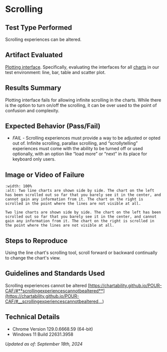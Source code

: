 # Scrolling

## Test Type Performed

Scrolling experiences can be altered.

## Artifact Evaluated

[Plotting interface](https://docs.bokeh.org/en/latest/docs/user_guide/basic.html#ug-basic). Specifically, evaluating the interfaces for all [charts](https://quansight-labs.github.io/bokeh-a11y-audit/#_ts1723552414769) in our test environment: line, bar, table and scatter plot.

## Results Summary

Plotting interface fails for allowing infinite scrolling in the charts. While there is the option to turn on/off the scrolling, it can be over used to the point of confusion and complexity.

## Expected Behavior (Pass/Fail)

- _FAIL_ - Scrolling experiences must provide a way to be adjusted or opted out of. Infinite scrolling, parallax scrolling, and “scrollytelling” experiences must come with the ability to be turned off or used optionally, with an option like “load more” or “next” in its place for keyboard only users.

## Image or Video of Failure

```{figure} ./assets/plotting-interface_scrolling.png
:width: 100%
:alt: Two line charts are shown side by side. The chart on the left has been scrolled out so far that you barely see it in the center, and cannot gain any information from it. The chart on the right is scrolled in the point where the lines are not visible at all.

Two line charts are shown side by side. The chart on the left has been scrolled out so far that you barely see it in the center, and cannot gain any information from it. The chart on the right is scrolled in the point where the lines are not visible at all.
```

## Steps to Reproduce

Using the line chart's scrolling tool, scroll forward or backward continually to change the chart's view.

## Guidelines and Standards Used

Scrolling experiences cannot be altered [https://chartability.github.io/POUR-CAF/#**scrollingexperiencescannotbealtered**](https://chartability.github.io/POUR-CAF/#__scrollingexperiencescannotbealtered__)

<!-- ## Related Evidence
(Added if additional evidence has already been gathered for related elements. This will not be edited retroactively, however, due to scope creep. This means that the latest issues will have the most Related Evidence listed.) -->

<!-- ## Known or Documented Issues
(If there is already a github issue created for this test or a related test, it will be listed here.) -->

## Technical Details

- Chrome Version 129.0.6668.59 (64-bit)
- Windows 11 Build 22631.3958

_Updated as of: September 18th, 2024_

<!-- ## Notes
A seasoned SR (screen reader) user could have the knowledge to navigate and explore webpages and graphs with more nuance, whether through manual mode switching, certain key shortcuts, etc. These tests are done by a sighted user with the SR’s default options and performed as if a new or beginner user is interacting with these elements. We would expect that all users could be able to navigate smoothly, regardless of experience levels. -->
